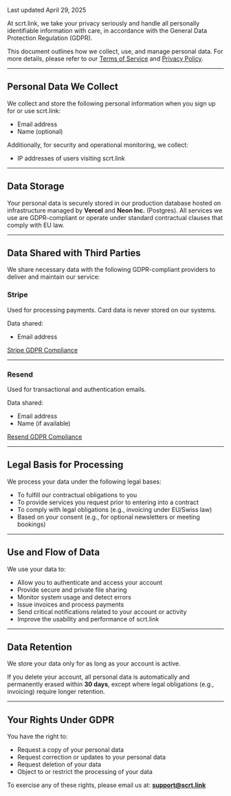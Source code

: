 Last updated April 29, 2025

At scrt.link, we take your privacy seriously and handle all personally identifiable information with care, in accordance with the General Data Protection Regulation (GDPR).

This document outlines how we collect, use, and manage personal data. For more details, please refer to our [Terms of Service](/terms-of-service) and [Privacy Policy](/privacy-policy).

---

## **Personal Data We Collect**

We collect and store the following personal information when you sign up for or use scrt.link:

- Email address
- Name (optional)

Additionally, for security and operational monitoring, we collect:

- IP addresses of users visiting scrt.link

---

## **Data Storage**

Your personal data is securely stored in our production database hosted on infrastructure managed by **Vercel** and **Neon Inc.** (Postgres).
All services we use are GDPR-compliant or operate under standard contractual clauses that comply with EU law.

---

## **Data Shared with Third Parties**

We share necessary data with the following GDPR-compliant providers to deliver and maintain our service:

### **Stripe**

Used for processing payments. Card data is never stored on our systems.

Data shared:

- Email address

[Stripe GDPR Compliance](https://stripe.com/guides/general-data-protection-regulation)

---

### **Resend**

Used for transactional and authentication emails.

Data shared:

- Email address
- Name (if available)

[Resend GDPR Compliance](https://www.resend.com/security/gdpr)

---

## **Legal Basis for Processing**

We process your data under the following legal bases:

- To fulfill our contractual obligations to you
- To provide services you request prior to entering into a contract
- To comply with legal obligations (e.g., invoicing under EU/Swiss law)
- Based on your consent (e.g., for optional newsletters or meeting bookings)

---

## **Use and Flow of Data**

We use your data to:

- Allow you to authenticate and access your account
- Provide secure and private file sharing
- Monitor system usage and detect errors
- Issue invoices and process payments
- Send critical notifications related to your account or activity
- Improve the usability and performance of scrt.link

---

## **Data Retention**

We store your data only for as long as your account is active.

If you delete your account, all personal data is automatically and permanently erased within **30 days**, except where legal obligations (e.g., invoicing) require longer retention.

---

## **Your Rights Under GDPR**

You have the right to:

- Request a copy of your personal data
- Request correction or updates to your personal data
- Request deletion of your data
- Object to or restrict the processing of your data

To exercise any of these rights, please email us at: **support@scrt.link**
